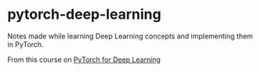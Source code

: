 # pytorch-deep-learning
Notes made while learning Deep Learning concepts and implementing them in PyTorch.

From this course on [PyTorch for Deep Learning](https://www.youtube.com/watch?v=GIsg-ZUy0MY)
